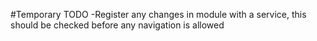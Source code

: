 #Temporary TODO
  -Register any changes in module with a service, this should be checked before any navigation is allowed